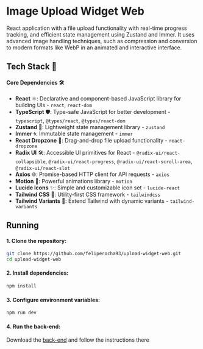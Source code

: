 # **Image Upload Widget Web**

React application with a file upload functionality with real-time progress tracking, and efficient state management using Zustand and Immer. It uses advanced image handling techniques, such as compression and conversion to modern formats like WebP in an animated and interactive interface.

## **Tech Stack** 🚀

#### **Core Dependencies** 🛠️

- **React** ⚛️: Declarative and component-based JavaScript library for building UIs - `react`, `react-dom`
- **TypeScript** 🛡️: Type-safe JavaScript for better development - `typescript`, `@types/react`, `@types/react-dom`
- **Zustand** 🐻: Lightweight state management library - `zustand`
- **Immer** 🌀: Immutable state management - `immer`
- **React Dropzone** 📂: Drag-and-drop file upload functionality - `react-dropzone`
- **Radix UI** 🛠️: Accessible UI primitives for React - `@radix-ui/react-collapsible`, `@radix-ui/react-progress`, `@radix-ui/react-scroll-area`, `@radix-ui/react-slot`
- **Axios** 🌐: Promise-based HTTP client for API requests - `axios`
- **Motion** 🎥: Powerful animations library - `motion`
- **Lucide Icons** ✨: Simple and customizable icon set - `lucide-react`
- **Tailwind CSS** 💨: Utility-first CSS framework - `tailwindcss`
- **Tailwind Variants** 🎨: Extend Tailwind with dynamic variants - `tailwind-variants`

## **Running**

#### 1. Clone the repository:

```bash
git clone https://github.com/feliperocha93/upload-widget-web.git
cd upload-widget-web
```

#### 2. Install dependencies:

```bash
npm install
```

#### 3. Configure environment variables:

```bash
npm run dev
```

#### 4. Run the back-end:

Download the [back-end](https://github.com/feliperocha93/upload-server) and follow the instructions there
